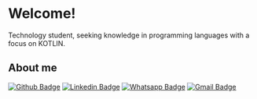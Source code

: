 # Welcome!


Technology student, seeking knowledge in programming languages with a focus on KOTLIN. 

## About me

[![Github Badge](https://img.shields.io/badge/-Github-000?style=flat-square&logo=Github&logoColor=white&link=https://github.com/brendomonteiro)](https://github.com/brendomonteiro)
[![Linkedin Badge](https://img.shields.io/badge/-LinkedIn-blue?style=flat-square&logo=Linkedin&logoColor=white&link=https://www.linkedin.com/in/brendo-silva-620589170/)](https://www.linkedin.com/in/brendo-silva-620589170/)
[![Whatsapp Badge](https://img.shields.io/badge/-Whatsapp-4CA143?style=flat-square&labelColor=4CA143&logo=whatsapp&logoColor=white&link=https://api.whatsapp.com/send?phone=5522998748009&text=Olá)](https://api.whatsapp.com/send?phone=5522998748009&text=Olá!)
[![Gmail Badge](https://img.shields.io/badge/-Gmail-c14438?style=flat-square&logo=Gmail&logoColor=white&link=mailto:brendoe404@gmail.com)](mailto:brendoe404@gmail.com)
